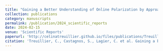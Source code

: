 ```yaml
---
title: "Gaining a Better Understanding of Online Polarization by Approaching it as a Dynamic Process"
collection: publications
category: manuscripts
permalink: /publication/2024_scientific_reports
date: 2024-02-15
venue: 'Scientific Reports'
paperurl: 'http://celinatreuillier.github.io/files/publications/Treuillier_ScientificReports_2024.pdf'
citation: 'Treuillier, C., Castagnos, S., Lagier, C. et al. Gaining a better understanding of online polarization by approaching it as a dynamic process. Sci Rep 14, 8702 (2024). https://doi.org/10.1038/s41598-024-58915-w'
---
```

